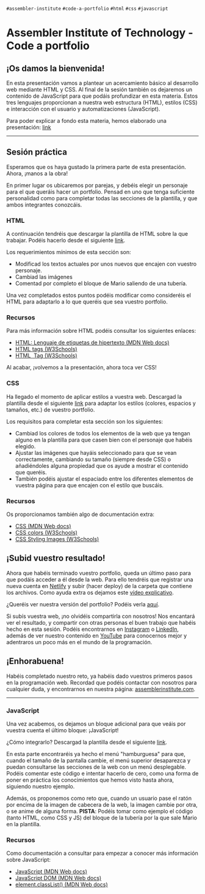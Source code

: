 `#assembler-institute` `#code-a-portfolio` `#html` `#css` `#javascript`

# Assembler Institute of Technology - Code a portfolio

## ¡Os damos la bienvenida!

En esta presentación vamos a plantear un acercamiento básico al desarrollo web mediante HTML y CSS. Al final de la sesión también os dejaremos un contenido de JavaScript para que podáis profundizar en esta materia. Estos tres lenguajes proporcionan a nuestra web estructura (HTML), estilos (CSS) e interacción con el usuario y automatizaciones (JavaScript).

Para poder explicar a fondo esta materia, hemos elaborado una presentación: [link]([https://docs.google.com/presentation/d/1qrUbUwx2kdq5Fm8HRTuSq6mPPl8hbXgtlN876vfgQVY](https://docs.google.com/presentation/d/1qrUbUwx2kdq5Fm8HRTuSq6mPPl8hbXgtlN876vfgQVY/edit?usp=sharing))

<hr>

## Sesión práctica

Esperamos que os haya gustado la primera parte de esta presentación. Ahora, ¡manos a la obra!

En primer lugar os ubicaremos por parejas, y debéis elegir un personaje para el que queráis hacer un portfolio. Pensad en uno que tenga suficiente personalidad como para completar todas las secciones de la plantilla, y que ambos integrantes conozcáis.

### **HTML**

A continuación tendréis que descargar la plantilla de HTML sobre la que trabajar. Podéis hacerlo desde el siguiente [link](https://github.com/assembler-institute/code-your-portfolio/blob/01-html-template/index.html). 

Los requerimientos mínimos de esta sección son:
- Modificad los textos actuales por unos nuevos que encajen con vuestro personaje.
- Cambiad las imágenes 
- Comentad por completo el bloque de Mario saliendo de una tubería.

Una vez completados estos puntos podéis modificar como consideréis el HTML para adaptarlo a lo que queréis que sea vuestro portfolio.

### Recursos

Para más información sobre HTML podéis consultar los siguientes enlaces:

- [HTML: Lenguaje de etiquetas de hipertexto (MDN Web docs)](https://developer.mozilla.org/es/docs/Web/HTML)
- [HTML tags (W3Schools)](https://www.w3schools.com/TAgs/default.asp)
- [HTML <img> Tag (W3Schools)](https://www.w3schools.com/tags/tag_img.asp)

Al acabar, ¡volvemos a la presentación, ahora toca ver CSS!

### **CSS**

Ha llegado el momento de aplicar estilos a vuestra web. Descargad la plantilla desde el siguiente [link](https://github.com/assembler-institute/code-your-portfolio/blob/02-css-template/style.css) para adaptar los estilos (colores, espacios y tamaños, etc.) de vuestro portfolio.

Los requisitos para completar esta sección son los siguientes:
- Cambiad los colores de todos los elementos de la web que ya tengan alguno en la plantilla para que casen bien con el personaje que habéis elegido.
- Ajustar las imágenes que hayáis seleccionado para que se vean correctamente, cambiando su tamaño (siempre desde CSS) o añadiéndoles alguna propiedad que os ayude a mostrar el contenido que queréis.
- También podéis ajustar el espaciado entre los diferentes elementos de vuestra página para que encajen con el estilo que buscáis.

### Recursos

Os proporcionamos también algo de documentación extra:

- [CSS (MDN Web docs)](https://developer.mozilla.org/es/docs/Web/CSS)
- [CSS colors (W3Schools)](https://www.w3schools.com/css/css_colors.asp)
- [CSS Styling Images (W3Schools)](https://www.w3schools.com/css/css3_images.asp)

## ¡Subid vuestro resultado!

Ahora que habéis terminado vuestro portfolio, queda un último paso para que podáis acceder a él desde la web. Para ello tendréis que registrar una nueva cuenta en [Netlify](https://www.netlify.com/) y subir (hacer deploy) de la carpeta que contiene los archivos. Como ayuda extra os dejamos este [vídeo explicativo](https://www.youtube.com/watch?v=q9AlnqGv8jI).

¿Queréis ver nuestra versión del portfolio? Podéis verla [aquí](https://cerulean-brioche-27d0aa.netlify.app).

Si subís vuestra web, ¡no olvidéis compartirla con nosotros! Nos encantará ver el resultado, y compartir con otras personas el buen trabajo que habéis hecho en esta sesión. Podéis encontrarnos en [Instagram](https://www.instagram.com/assemblerinstitute/) o [LinkedIn](https://www.linkedin.com/school/assembler-institute-technology), además de ver nuestro contenido en [YouTube](https://www.youtube.com/channel/UCF7Z58Wc9HwLzypyC8ykLYA) para conocernos mejor y adentraros un poco más en el mundo de la programación.

## ¡Enhorabuena!

Habéis completado nuestro reto, ya habéis dado vuestros primeros pasos en la programación web. Recordad que podéis contactar con nosotros para cualquier duda, y encontrarnos en nuestra página: [assemblerinstitute.com](https://assemblerinstitute.com/).

<hr>

### **JavaScript**

Una vez acabemos, os dejamos un bloque adicional para que veáis por vuestra cuenta el último bloque: ¡JavaScript!

¿Cómo integrarlo? Descargad la plantilla desde el siguiente [link](https://github.com/assembler-institute/code-your-portfolio/blob/03-js-template/index.js).

En esta parte encontraréis ya hecho el menú "hamburguesa" para que, cuando el tamaño de la pantalla cambie, el menú superior desaparezca y puedan consultarse las secciones de la web con un menú desplegable. Podéis comentar este código e intentar hacerlo de cero, como una forma de poner en práctica los conocimientos que hemos visto hasta ahora, siguiendo nuestro ejemplo.

Además, os proponemos como reto que, cuando un usuario pase el ratón por encima de la imagen de cabecera de la web, la imagen cambie por otra, o se anime de alguna forma. **PISTA**: Podéis tomar como ejemplo el código (tanto HTML, como CSS y JS) del bloque de la tubería por la que sale Mario en la plantilla.

### Recursos

Como documentación a consultar para empezar a conocer más información sobre JavaScript:

- [JavaScript (MDN Web docs)](https://developer.mozilla.org/es/docs/Web/JavaScript)
- [JavaScript DOM (MDN Web docs)](https://developer.mozilla.org/es/docs/Glossary/DOM)
- [element.classList() (MDN Web docs)](https://developer.mozilla.org/es/docs/Web/API/Element/classList)
